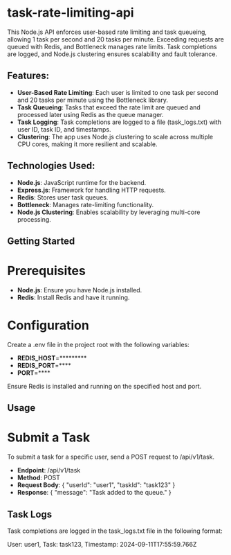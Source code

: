 # task-rate-limiting-api
This Node.js API enforces user-based rate limiting and task queueing, allowing 1 task per second and 20 tasks per minute. Exceeding requests are queued with Redis, and Bottleneck manages rate limits. Task completions are logged, and Node.js clustering ensures scalability and fault tolerance.

## Features:
- **User-Based Rate Limiting**: Each user is limited to one task per second and 20 tasks per minute using the Bottleneck library.
- **Task Queueing**: Tasks that exceed the rate limit are queued and processed later using Redis as the queue manager.
- **Task Logging**: Task completions are logged to a file (task_logs.txt) with user ID, task ID, and timestamps.
- **Clustering**: The app uses Node.js clustering to scale across multiple CPU cores, making it more resilient and scalable.

## Technologies Used:
- **Node.js**: JavaScript runtime for the backend.
- **Express.js**: Framework for handling HTTP requests.
- **Redis**: Stores user task queues.
- **Bottleneck**: Manages rate-limiting functionality.
- **Node.js Clustering**: Enables scalability by leveraging multi-core processing.

## Getting Started
# Prerequisites
- **Node.js**: Ensure you have Node.js installed.
- **Redis**: Install Redis and have it running.

# Configuration
Create a .env file in the project root with the following variables:
- **REDIS_HOST**=*********
- **REDIS_PORT**=****
- **PORT**=****

Ensure Redis is installed and running on the specified host and port.

## Usage
# Submit a Task
To submit a task for a specific user, send a POST request to /api/v1/task.
- **Endpoint**: /api/v1/task
- **Method**: POST
- **Request Body**: 
{
  "userId": "user1",
  "taskId": "task123"
}
- **Response**: 
{
  "message": "Task added to the queue."
}

## Task Logs
Task completions are logged in the task_logs.txt file in the following format:

User: user1, Task: task123, Timestamp: 2024-09-11T17:55:59.766Z
